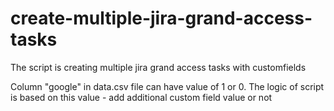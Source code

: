 # create-multiple-jira-grand-access-tasks
The script is creating multiple jira grand access tasks with customfields

Column "google" in data.csv file can have value of 1 or 0. The logic of script is based on this value - add additional custom field value or not
